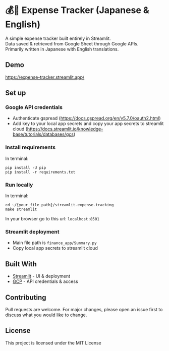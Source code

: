 # 💰📝 Expense Tracker (Japanese & English)

A simple expense tracker built entirely in Streamlit. <br>
Data saved & retrieved from Google Sheet through Google APIs. <br>
Primarily written in Japanese with English translations.

## Demo

https://expense-tracker.streamlit.app/

## Set up

### Google API credentials
- Authenticate gspread (https://docs.gspread.org/en/v5.7.0/oauth2.html)
- Add key to your local app secrets and copy your app secrets to streamlit cloud (https://docs.streamlit.io/knowledge-base/tutorials/databases/gcs)

### Install requirements
In terminal:
```
pip install -U pip
pip install -r requirements.txt
```

### Run locally
In terminal:
```
cd ~/{your_file_path}/streamlit-expense-tracking
make streamlit
```
In your browser go to this url: `localhost:8501`

### Streamlit deployment
- Main file path is `finance_app/Summary.py`
- Copy local app secrets to streamlit cloud

## Built With
- [Streamlit](https://streamlit.io/) - UI & deployment
- [GCP](https://cloud.google.com/) - API credentials & access

## Contributing
Pull requests are welcome. For major changes, please open an issue first to discuss what you would like to change.

## License
This project is licensed under the MIT License

